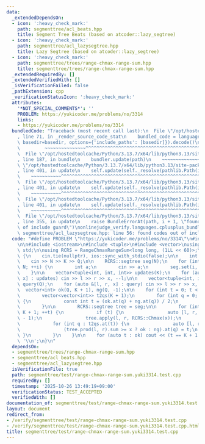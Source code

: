 ```yaml
---
data:
  _extendedDependsOn:
  - icon: ':heavy_check_mark:'
    path: segmenttree/acl_beats.hpp
    title: Segment Tree Beats (based on atcoder::lazy_segtree)
  - icon: ':heavy_check_mark:'
    path: segmenttree/acl_lazysegtree.hpp
    title: Lazy Segtree (based on atcoder::lazy_segtree)
  - icon: ':heavy_check_mark:'
    path: segmenttree/trees/range-chmax-range-sum.hpp
    title: segmenttree/trees/range-chmax-range-sum.hpp
  _extendedRequiredBy: []
  _extendedVerifiedWith: []
  _isVerificationFailed: false
  _pathExtension: cpp
  _verificationStatusIcon: ':heavy_check_mark:'
  attributes:
    '*NOT_SPECIAL_COMMENTS*': ''
    PROBLEM: https://yukicoder.me/problems/no/3314
    links:
    - https://yukicoder.me/problems/no/3314
  bundledCode: "Traceback (most recent call last):\n  File \"/opt/hostedtoolcache/Python/3.13.7/x64/lib/python3.13/site-packages/onlinejudge_verify/documentation/build.py\"\
    , line 71, in _render_source_code_stat\n    bundled_code = language.bundle(stat.path,\
    \ basedir=basedir, options={'include_paths': [basedir]}).decode()\n          \
    \         ~~~~~~~~~~~~~~~^^^^^^^^^^^^^^^^^^^^^^^^^^^^^^^^^^^^^^^^^^^^^^^^^^^^^^^^^^^^^^^^^^\n\
    \  File \"/opt/hostedtoolcache/Python/3.13.7/x64/lib/python3.13/site-packages/onlinejudge_verify/languages/cplusplus.py\"\
    , line 187, in bundle\n    bundler.update(path)\n    ~~~~~~~~~~~~~~^^^^^^\n  File\
    \ \"/opt/hostedtoolcache/Python/3.13.7/x64/lib/python3.13/site-packages/onlinejudge_verify/languages/cplusplus_bundle.py\"\
    , line 401, in update\n    self.update(self._resolve(pathlib.Path(included), included_from=path))\n\
    \    ~~~~~~~~~~~^^^^^^^^^^^^^^^^^^^^^^^^^^^^^^^^^^^^^^^^^^^^^^^^^^^^^^^^^^^\n\
    \  File \"/opt/hostedtoolcache/Python/3.13.7/x64/lib/python3.13/site-packages/onlinejudge_verify/languages/cplusplus_bundle.py\"\
    , line 401, in update\n    self.update(self._resolve(pathlib.Path(included), included_from=path))\n\
    \    ~~~~~~~~~~~^^^^^^^^^^^^^^^^^^^^^^^^^^^^^^^^^^^^^^^^^^^^^^^^^^^^^^^^^^^\n\
    \  File \"/opt/hostedtoolcache/Python/3.13.7/x64/lib/python3.13/site-packages/onlinejudge_verify/languages/cplusplus_bundle.py\"\
    , line 401, in update\n    self.update(self._resolve(pathlib.Path(included), included_from=path))\n\
    \    ~~~~~~~~~~~^^^^^^^^^^^^^^^^^^^^^^^^^^^^^^^^^^^^^^^^^^^^^^^^^^^^^^^^^^^\n\
    \  File \"/opt/hostedtoolcache/Python/3.13.7/x64/lib/python3.13/site-packages/onlinejudge_verify/languages/cplusplus_bundle.py\"\
    , line 355, in update\n    raise BundleErrorAt(path, i + 1, \"found codes out\
    \ of include guard\")\nonlinejudge_verify.languages.cplusplus_bundle.BundleErrorAt:\
    \ segmenttree/acl_lazysegtree.hpp: line 56: found codes out of include guard\n"
  code: "#define PROBLEM \"https://yukicoder.me/problems/no/3314\"\n#include \"../trees/range-chmax-range-sum.hpp\"\
    \n\n#include <iostream>\n#include <tuple>\n#include <vector>\nusing namespace\
    \ std;\n\nusing RCRS = RangeChmaxRangeSum<long long, (1LL << 60)>;\n\nint main()\
    \ {\n    cin.tie(nullptr), ios::sync_with_stdio(false);\n\n    int N, K, Q;\n\
    \    cin >> N >> K >> Q;\n\n    RCRS::segtree seg(N);\n    for (int i = 0; i <\
    \ N; ++i) {\n        int a;\n        cin >> a;\n        seg.set(i, RCRS::Gen(a));\n\
    \    }\n\n    vector<tuple<int, int, int>> updates(K);\n    for (auto &[l, r,\
    \ x] : updates) cin >> l >> r >> x, --l;\n\n    vector<tuple<int, int, long long>>\
    \ query(Q);\n    for (auto &[l, r, x] : query) cin >> l >> r >> x, --l;\n\n  \
    \  vector<int> ok(Q, K + 1), ng(Q, -1);\n\n    for (int t = 0; t < 15; ++t) {\n\
    \        vector<vector<int>> t2qs(K + 1);\n        for (int q = 0; q < Q; ++q)\
    \ {\n            const int t = (ok.at(q) + ng.at(q)) / 2;\n            t2qs.at(t).push_back(q);\n\
    \        }\n\n        RCRS::segtree tree = seg;\n\n        for (int t = 0; t <\
    \ K + 1; ++t) {\n            if (t) {\n                auto [l, r, x] = updates.at(t\
    \ - 1);\n                tree.apply(l, r, RCRS::Chmax(x));\n            }\n\n\
    \            for (int q : t2qs.at(t)) {\n                auto [l, r, x] = query.at(q);\n\
    \                (tree.prod(l, r).sum >= x ? ok : ng).at(q) = t;\n           \
    \ }\n        }\n    }\n\n    for (auto t : ok) cout << (t == K + 1 ? -1 : t) <<\
    \ '\\n';\n}\n"
  dependsOn:
  - segmenttree/trees/range-chmax-range-sum.hpp
  - segmenttree/acl_beats.hpp
  - segmenttree/acl_lazysegtree.hpp
  isVerificationFile: true
  path: segmenttree/test/range-chmax-range-sum.yuki3314.test.cpp
  requiredBy: []
  timestamp: '2025-10-26 13:49:19+09:00'
  verificationStatus: TEST_ACCEPTED
  verifiedWith: []
documentation_of: segmenttree/test/range-chmax-range-sum.yuki3314.test.cpp
layout: document
redirect_from:
- /verify/segmenttree/test/range-chmax-range-sum.yuki3314.test.cpp
- /verify/segmenttree/test/range-chmax-range-sum.yuki3314.test.cpp.html
title: segmenttree/test/range-chmax-range-sum.yuki3314.test.cpp
---
```

